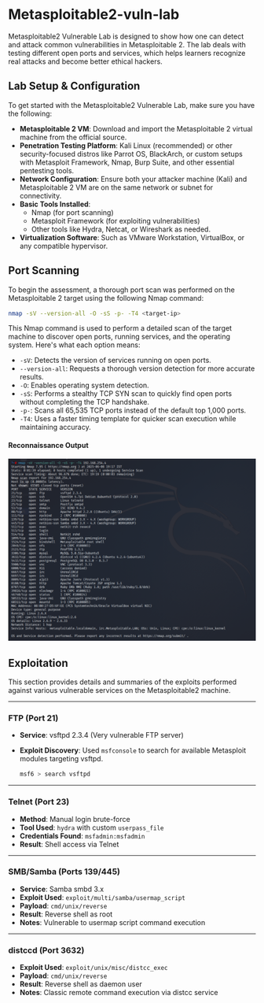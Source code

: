 
# Metasploitable2-vuln-lab

Metasploitable2 Vulnerable Lab is designed to show how one can detect and attack common vulnerabilities in Metasploitable 2. The lab deals with testing different open ports and services, which helps learners recognize real attacks and become better ethical hackers. 



## Lab Setup & Configuration

To get started with the Metasploitable2 Vulnerable Lab, make sure you have the following:

- **Metasploitable 2 VM**: Download and import the Metasploitable 2 virtual machine from the official source.
- **Penetration Testing Platform**: Kali Linux (recommended) or other security-focused distros like Parrot OS, BlackArch, or custom setups with Metasploit Framework, Nmap, Burp Suite, and other essential pentesting tools.
- **Network Configuration**: Ensure both your attacker machine (Kali) and Metasploitable 2 VM are on the same network or subnet for connectivity.
- **Basic Tools Installed**:
  - Nmap (for port scanning)
  - Metasploit Framework (for exploiting vulnerabilities)
  - Other tools like Hydra, Netcat, or Wireshark as needed.
- **Virtualization Software**: Such as VMware Workstation, VirtualBox, or any compatible hypervisor.


## Port Scanning

To begin the assessment, a thorough port scan was performed on the Metasploitable 2 target using the following Nmap command:

```bash
nmap -sV --version-all -O -sS -p- -T4 <target-ip>
```
This Nmap command is used to perform a detailed scan of the target machine to discover open ports, running services, and the operating system. Here's what each option means:

- `-sV`: Detects the version of services running on open ports.  
- `--version-all`: Requests a thorough version detection for more accurate results.  
- `-O`: Enables operating system detection.  
- `-sS`: Performs a stealthy TCP SYN scan to quickly find open ports without completing the TCP handshake.  
- `-p-`: Scans all 65,535 TCP ports instead of the default top 1,000 ports.  
- `-T4`: Uses a faster timing template for quicker scan execution while maintaining accuracy.

####  Reconnaissance Output   

![Results](images/nmapScan.png)  


## Exploitation

This section provides details and summaries of the exploits performed against various vulnerable services on the Metasploitable2 machine.

---

###  FTP (Port 21)

- **Service**: vsftpd 2.3.4 (Very vulnerable FTP server)
- **Exploit Discovery**: Used `msfconsole` to search for available Metasploit modules targeting vsftpd.
  
  ```bash
  msf6 > search vsftpd

---

### Telnet (Port 23)

- **Method**: Manual login brute-force
- **Tool Used**: `hydra` with custom `userpass_file`
- **Credentials Found**: `msfadmin:msfadmin`
- **Result**: Shell access via Telnet

---

### SMB/Samba (Ports 139/445)

- **Service**: Samba smbd 3.x
- **Exploit Used**: `exploit/multi/samba/usermap_script`
- **Payload**: `cmd/unix/reverse`
- **Result**: Reverse shell as root
- **Notes**: Vulnerable to usermap script command execution

---

### distccd (Port 3632)

- **Exploit Used**: `exploit/unix/misc/distcc_exec`
- **Payload**: `cmd/unix/reverse`
- **Result**: Reverse shell as daemon user
- **Notes**: Classic remote command execution via distcc service
